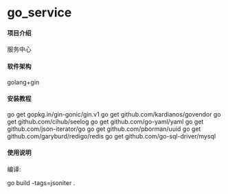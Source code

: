 # go_service

#### 项目介绍

服务中心

#### 软件架构

golang+gin


#### 安装教程

go get gopkg.in/gin-gonic/gin.v1
go get github.com/kardianos/govendor
go get github.com/cihub/seelog
go get github.com/go-yaml/yaml
go get github.com/json-iterator/go
go get github.com/pborman/uuid
go get github.com/garyburd/redigo/redis
go get github.com/go-sql-driver/mysql


#### 使用说明

编译:

go build -tags=jsoniter .





